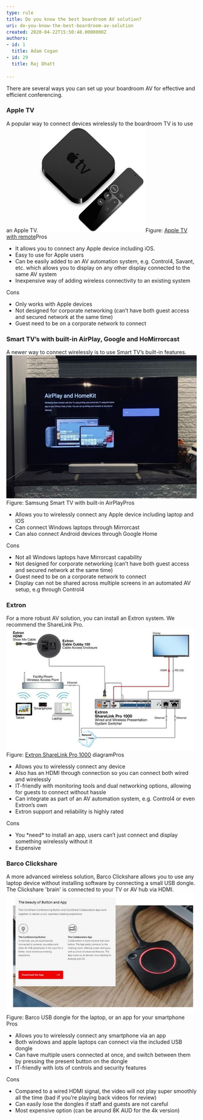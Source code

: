 ```yaml
---
type: rule
title: Do you know the best boardroom AV solution?
uri: do-you-know-the-best-boardroom-av-solution
created: 2020-04-22T15:50:48.0000000Z
authors:
- id: 1
  title: Adam Cogan
- id: 29
  title: Raj Dhatt

---
```


 There are several ways you can set up your boardroom AV for effective and efficient conferencing.
 
### ​Apple TV​​


A popular way to connect devices wirelessly to the boardroom TV is to use an Apple TV.
![appletv.jpg](appletv.jpg)Figure: [Apple TV with remote](https://www.apple.com/au/apple-tv-4k/)Pros​



- It allows you to connect any Apple device including iOS.
- Easy to use for Apple users
- Can be easily added to an AV automation system, e.g. Control4, Savant, etc. which allows you to display on any other display connected to the same AV system
- Inexpensive way of adding wireless connectivity to an existing system

Co​​ns
- Only works with Apple devices
- Not designed for corporate networking (can’t have both guest access and secured network at the same time)
- Guest need to be on a corporate network to connect


### Smart TV’s with built-in AirPlay, Google and HoMirrorcast
A newer way to connect wirelessly is to use Smart TV’s built-in features.![smarttv.jpg](smarttv.jpg)Figure: Samsung Smart TV with built-in AirPlayPros

- Allows you to wirelessly connect any Apple device including laptop and IOS
- Can connect Windows laptops through Mirrorcast
- Can also connect Android devices through Google Home

Cons

- Not all Windows laptops have Mirrorcast capability
- Not designed for corporate networking (can’t have both guest access and secured network at the same time)
- Guest need to be on a corporate network to connect
- Display can not be shared across multiple screens in an automated AV setup, e.g through Control4


### Extron​


For a more robust AV solution, you can install an Extron system. We recommend the ShareLink Pro.
![extron.jpg](extron.jpg)Figure: [Extron ShareLink Pro 1000​](https://www.extron.com/article/sharelinkproad) diagramPros​

- Allows you to wirelessly connect any device
- Also has an HDMI through connection so you can connect both wired and wirelessly
- IT-friendly with monitoring tools and dual networking options, allowing for guests to connect without hassle
- Can integrate as part of an AV automation system, e.g. Control4 or even Extron’s own
- Extron support and reliability is highly rated

Cons

- You \*need\* to install an app, users can’t just connect and display something wirelessly without it
- Expensive


### Barco Clickshare​


A more advanced wireless solution, Barco Clickshare allows you to use any laptop device without installing software by connecting a small USB dongle. The Clickshare 'brain' is connected to your TV or AV hub via HDMI.
![barcousb.jpg](barcousb.jpg)Figure: Barco USB dongle for the laptop, or an app for your smartphone
Pros​

- Allows you to wirelessly connect any smartphone via an app
- Both windows and apple laptops can connect via the included USB dongle
- Can have multiple users connected at once, and switch between them by pressing the present button on the dongle
- IT-friendly with lots of controls and security features

Cons​

- Compared to a wired HDMI signal, the video will not play super smoothly all the time (bad if you’re playing back videos for review)
- Can easily lose the dongles if staff and guests are not careful
- Most expensive option (can be around 8K AUD for the 4k version)​




